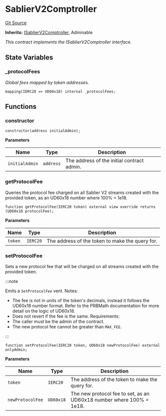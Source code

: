 # SablierV2Comptroller
[Git Source](https://github.com/sablierhq/v2-core/blob/4918aca82c552a62619e2c71f2241abf1e877f72/src/SablierV2Comptroller.sol)

**Inherits:**
[ISablierV2Comptroller](/protocol/technical-reference-v2/interfaces/contract.ISablierV2Comptroller.md), Adminable

*This contract implements the ISablierV2Comptroller interface.*


## State Variables
### _protocolFees
*Global fees mapped by token addresses.*


```solidity
mapping(IERC20 => UD60x18) internal _protocolFees;
```


## Functions
### constructor


```solidity
constructor(address initialAdmin);
```
**Parameters**

|Name|Type|Description|
|----|----|-----------|
|`initialAdmin`|`address`|The address of the initial contract admin.|


### getProtocolFee

Queries the protocol fee charged on all Sablier V2 streams created with the provided token, as an
UD60x18 number where 100% = 1e18.


```solidity
function getProtocolFee(IERC20 token) external view override returns (UD60x18 protocolFee);
```
**Parameters**

|Name|Type|Description|
|----|----|-----------|
|`token`|`IERC20`|The address of the token to make the query for.|


### setProtocolFee

Sets a new protocol fee that will be charged on all streams created with the provided token.

 :::note

Emits a `SetProtocolFee` vent.
Notes:
- The fee is not in units of the token's decimals, instead it follows the UD60x18 number format. Refer to the
PRBMath documentation for more detail on the logic of UD60x18.
- Does not revert if the fee is the same.
Requirements:
- The caller must be the admin of the contract.
- The new protocol fee cannot be greater than `MAX_FEE`.

:::



```solidity
function setProtocolFee(IERC20 token, UD60x18 newProtocolFee) external onlyAdmin;
```
**Parameters**

|Name|Type|Description|
|----|----|-----------|
|`token`|`IERC20`|The address of the token to make the query for.|
|`newProtocolFee`|`UD60x18`|The new protocol fee to set, as an UD60x18 number where 100% = 1e18.|


